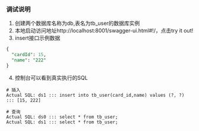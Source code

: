 ### 调试说明
1. 创建两个数据库名称为db,表名为tb_user的数据库实例
2. 本地启动访问地址http://localhost:8001/swagger-ui.html#!/，点击try it out!
3. insert接口示例数据
```sql
{
  "cardId": 15,
  "name": "222"
}
```

4. 控制台可以看到真实执行的SQL
```text
# 插入
Actual SQL: ds1 ::: insert into tb_user(card_id,name) values (?, ?) ::: [15, 222]

# 查询
Actual SQL: ds0 ::: select * from tb_user;
Actual SQL: ds1 ::: select * from tb_user;

```